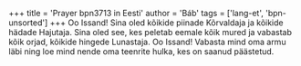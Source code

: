 +++
title = 'Prayer bpn3713 in Eesti'
author = 'Báb'
tags = ['lang-et', 'bpn-unsorted']
+++
Oo Issand! Sina oled kõikide piinade Kõrvaldaja ja kõikide hädade Hajutaja. Sina oled see, kes peletab eemale kõik mured ja vabastab kõik orjad, kõikide hingede Lunastaja. Oo Issand! Vabasta mind oma armu läbi ning loe mind nende oma teenrite hulka, kes on saanud päästetud.

